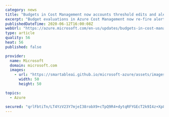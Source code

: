 ```yaml
---
category: news
title: "Budgets in Cost Management now accounts threshold edits and alert limits above 100%"
excerpt: "Budget evaluations in Azure Cost Management now re-fire alerts for the same period after you edit a budget. Additionally, now Budgets will also allow you to set a threshold above 100%"
publishedDateTime: 2020-06-12T16:00:08Z
webUrl: "https://azure.microsoft.com/en-us/updates/budgets-in-cost-management-now-accounts-threshold-edits-and-alert-limits-above-100/"
type: article
quality: 56
heat: 56
published: false

provider:
  name: Microsoft
  domain: microsoft.com
  images:
    - url: "https://smartableai.github.io/microsoft-azure/assets/images/organizations/microsoft.com-50x50.jpg"
      width: 50
      height: 50

topics:
  - Azure

secured: "qrlFbtiTn/LT4YzV23Y7mjeI38robX9+cTpQ9R4+dytqRFYGEcT2k9I4z+Xp8l3H9usnm0r/9F6ofuBQyzTSF6bbBuFf1omZdCtTMkLs8V+XniTzGnjGleQWZ0KOAmwQ1gj80M4ycyQNZboaor9/dX7bytBlsJSiCwduo+0aOBF4ribawfFZARrudJvB+VqmpJWq1XYLqvE7G2JWEccp86Sa5zr/HqTymuTfG5WAJ1W+eZbX8agRaXUz2Bfhpx2+B661o6atquo4urPx7eEfwDDAxjdHP/4b/wa5/1ptwgUQLyWsm4H+SsEkGypyA3Z4XIIn7lHuMR/7lDo0aaDUlg==;1oGcHeTIeqTf5HcZlhg0WQ=="
---
```


